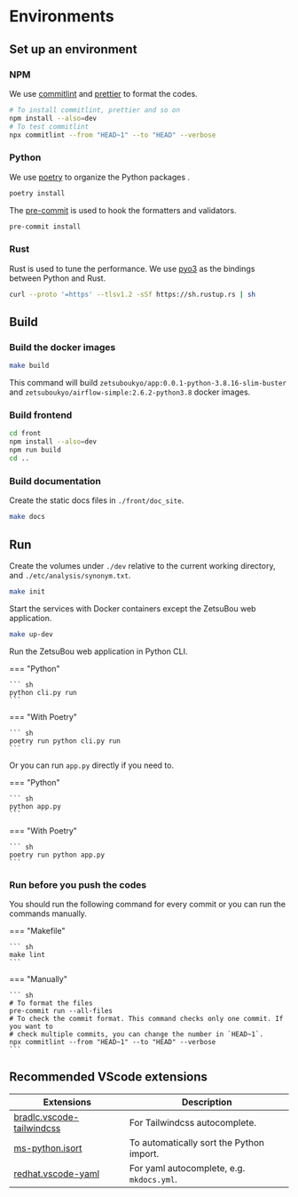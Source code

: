 # Environments

## Set up an environment

### NPM

We use [commitlint](https://github.com/conventional-changelog/commitlint) and
[prettier](https://github.com/prettier/prettier) to format the codes.

```sh
# To install commitlint, prettier and so on
npm install --also=dev
# To test commitlint
npx commitlint --from "HEAD~1" --to "HEAD" --verbose
```

### Python

We use [poetry](https://github.com/python-poetry/poetry) to organize the Python packages
.

```sh
poetry install
```

The [pre-commit](https://github.com/pre-commit/pre-commit) is used to hook the
formatters and validators.

```sh
pre-commit install
```

### Rust

Rust is used to tune the performance. We use [pyo3](https://github.com/PyO3/pyo3) as the
bindings between Python and Rust.

```sh
curl --proto '=https' --tlsv1.2 -sSf https://sh.rustup.rs | sh
```

## Build

### Build the docker images

```sh
make build
```

This command will build `zetsuboukyo/app:0.0.1-python-3.8.16-slim-buster` and
`zetsuboukyo/airflow-simple:2.6.2-python3.8` docker images.

### Build frontend

```sh
cd front
npm install --also=dev
npm run build
cd ..
```

### Build documentation

Create the static docs files in `./front/doc_site`.

```sh
make docs
```

## Run

Create the volumes under `./dev` relative to the current working directory, and
`./etc/analysis/synonym.txt`.

```sh
make init
```

Start the services with Docker containers except the ZetsuBou web application.

```sh
make up-dev
```

Run the ZetsuBou web application in Python CLI.

=== "Python"

    ``` sh
    python cli.py run
    ```

=== "With Poetry"

    ``` sh
    poetry run python cli.py run
    ```

Or you can run `app.py` directly if you need to.

=== "Python"

    ``` sh
    python app.py
    ```

=== "With Poetry"

    ``` sh
    poetry run python app.py
    ```

### Run before you push the codes

You should run the following command for every commit or you can run the commands
manually.

=== "Makefile"

    ``` sh
    make lint
    ```

=== "Manually"

    ``` sh
    # To format the files
    pre-commit run --all-files
    # To check the commit format. This command checks only one commit. If you want to
    # check multiple commits, you can change the number in `HEAD~1`.
    npx commitlint --from "HEAD~1" --to "HEAD" --verbose
    ```

## Recommended VScode extensions

| Extensions                                                                                                 | Description                               |
| ---------------------------------------------------------------------------------------------------------- | ----------------------------------------- |
| [bradlc.vscode-tailwindcss](https://marketplace.visualstudio.com/items?itemName=bradlc.vscode-tailwindcss) | For Tailwindcss autocomplete.             |
| [ms-python.isort](https://marketplace.visualstudio.com/items?itemName=ms-python.isort)                     | To automatically sort the Python import.  |
| [redhat.vscode-yaml](https://marketplace.visualstudio.com/items?itemName=redhat.vscode-yaml)               | For yaml autocomplete, e.g. `mkdocs.yml`. |
